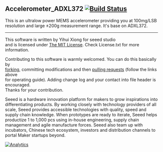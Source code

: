 ## Accelerometer_ADXL372  [![Build Status](https://travis-ci.com/Seeed-Studio/Accelerometer_ADXL372.svg?branch=master)](https://travis-ci.com/Seeed-Studio/Accelerometer_ADXL372)


This is an ultralow power MEMS accelerometer providing you at 100mg/LSB resolution and large ±200g measurement range. It's base on ADXL372.

----
This software is written by Yihui Xiong for seeed studio<br>
and is licensed under [The MIT License](http://opensource.org/licenses/mit-license.php). Check License.txt for more information.<br>

Contributing to this software is warmly welcomed. You can do this basically by<br>
[forking](https://help.github.com/articles/fork-a-repo), committing modifications and then [pulling requests](https://help.github.com/articles/using-pull-requests) (follow the links above<br>
for operating guide). Adding change log and your contact into file header is encouraged.<br>
Thanks for your contribution.

Seeed is a hardware innovation platform for makers to grow inspirations into differentiating products. By working closely with technology providers of all scale, Seeed provides accessible technologies with quality, speed and supply chain knowledge. When prototypes are ready to iterate, Seeed helps productize 1 to 1,000 pcs using in-house engineering, supply chain management and agile manufacture forces. Seeed also team up with incubators, Chinese tech ecosystem, investors and distribution channels to portal Maker startups beyond.


[![Analytics](https://ga-beacon.appspot.com/UA-46589105-3/Accelerometer_ADXL372)](https://github.com/igrigorik/ga-beacon)

